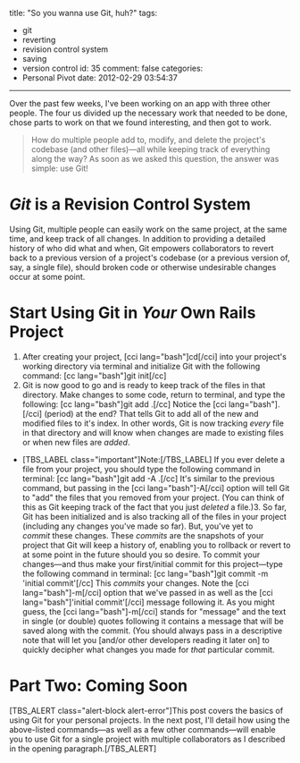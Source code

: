 title: "So you wanna use Git, huh?"
tags:
  - git
  - reverting
  - revision control system
  - saving
  - version control
id: 35
comment: false
categories:
  - Personal Pivot
date: 2012-02-29 03:54:37
---

Over the past few weeks, I've been working on an app with three other people. The four us divided up the necessary work that needed to be done, chose parts to work on that we found interesting, and then got to work.
> How do multiple people add to, modify, and delete the project's codebase (and other files)—all while keeping track of everything along the way?
As soon as we asked this question, the answer was simple: use Git!

# _Git_ is a Revision Control System

Using Git, multiple people can easily work on the same project, at the same time, and keep track of all changes. In addition to providing a detailed history of who did what and when, Git empowers collaborators to revert back to a previous version of a project's codebase (or a previous version of, say, a single file), should broken code or otherwise undesirable changes occur at some point.

# Start Using Git in _Your_ Own Rails Project

1.  After creating your project, [cci lang="bash"]cd[/cci] into your project's working directory via terminal and initialize Git with the following command: [cc lang="bash"]git init[/cc]
2.  Git is now good to go and is ready to keep track of the files in that directory. Make changes to some code, return to terminal, and type the following: [cc lang="bash"]git add .[/cc]
Notice the [cci lang="bash"].[/cci] (period) at the end? That tells Git to add all of the new and modified files to it's index. In other words, Git is now tracking _every_ file in that directory and will know when changes are made to existing files or when new files are _added_.

*   [TBS_LABEL class="important"]Note:[/TBS_LABEL] If you ever delete a file from your project, you should type the following command in terminal: [cc lang="bash"]git add -A .[/cc]
It's similar to the previous command, but passing in the [cci lang="bash"]-A[/cci] option will tell Git to "add" the files that you removed from your project. (You can think of this as Git keeping track of the fact that you just _deleted_ a file.)3.  So far, Git has been initialized and is also tracking all of the files in your project (including any changes you've made so far). But, you've yet to _commit_ these changes. These _commits_ are the snapshots of your project that Git will keep a history of, enabling you to rollback or revert to at some point in the future should you so desire.
To commit your changes—and thus make your first/initial commit for this project—type the following command in terminal: [cc lang="bash"]git commit -m 'initial commit'[/cc]
This _commits_ your changes. Note the [cci lang="bash"]-m[/cci] option that we've passed in as well as the [cci lang="bash"]'initial commit'[/cci] message following it. As you might guess, the [cci lang="bash"]-m[/cci] stands for "message" and the text in single (or double) quotes following it contains a message that will be saved along with the commit. (You should always pass in a descriptive note that will let you [and/or other developers reading it later on] to quickly decipher what changes you made for _that_ particular commit.

# Part Two: Coming Soon

<div>[TBS_ALERT class="alert-block alert-error"]This post covers the basics of using Git for your personal projects. In the next post, I'll detail how using the above-listed commands—as well as a few other commands—will enable you to use Git for a single project with multiple collaborators as I described in the opening paragraph.[/TBS_ALERT]</div>
